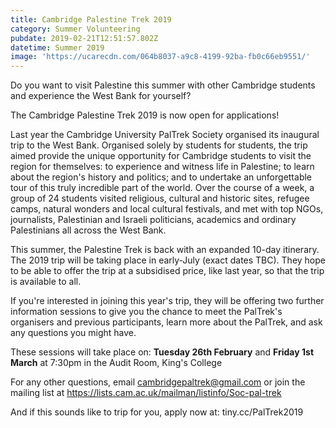 ```yaml
---
title: Cambridge Palestine Trek 2019
category: Summer Volunteering
pubdate: 2019-02-21T12:51:57.802Z
datetime: Summer 2019
image: 'https://ucarecdn.com/064b8037-a9c8-4199-92ba-fb0c66eb9551/'
---
```

Do you want to visit Palestine this summer with other Cambridge students and experience the West Bank for yourself?

The Cambridge Palestine Trek 2019 is now open for applications!

Last year the Cambridge University PalTrek Society organised its inaugural trip to the West Bank. Organised solely by students for students, the trip aimed provide the unique opportunity for Cambridge students to visit the region for themselves: to experience and witness life in Palestine; to learn about the region's history and politics; and to undertake an unforgettable tour of this truly incredible part of the world. Over the course of a week, a group of 24 students visited religious, cultural and historic sites, refugee camps, natural wonders and local cultural festivals, and met with top NGOs, journalists, Palestinian and Israeli politicians, academics and ordinary Palestinians all across the West Bank.

This summer, the Palestine Trek is back with an expanded 10-day itinerary. The 2019 trip will be taking place in early-July (exact dates TBC). They hope to be able to offer the trip at a subsidised price, like last year, so that the trip is available to all.

If you're interested in joining this year's trip, they will be offering two further information sessions to give you the chance to meet the PalTrek's organisers and previous participants, learn more about the PalTrek, and ask any questions you might have. 

These sessions will take place on: **Tuesday 26th February** and **Friday 1st March** at 7:30pm in the Audit Room, King's College

For any other questions, email cambridgepaltrek@gmail.com  or join the mailing list at https://lists.cam.ac.uk/mailman/listinfo/Soc-pal-trek

And if this sounds like to trip for you, apply now at: tiny.cc/PalTrek2019
